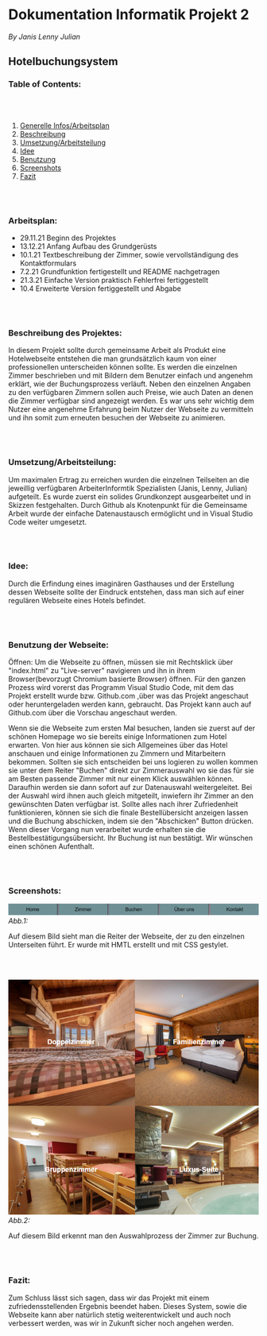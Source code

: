 # Dokumentation Informatik Projekt 2

*By Janis Lenny Julian*
## **Hotelbuchungsystem**
### **Table of Contents:**
<br></br>
1. [Generelle Infos/Arbeitsplan](###Arbeitsplan:)
2. [Beschreibung](###BeschreibungdesProjektes:)
3. [Umsetzung/Arbeitsteilung](###Umsetzung/Arbeitsteilung:)
4. [Idee](###Idee:)
5. [Benutzung](###BenutzungderWebseite:)
6. [Screenshots](###Screenshots:)
7. [Fazit](###Fazit:)

<br></br>

### **Arbeitsplan:**

* 29.11.21 Beginn des Projektes
* 13.12.21 Anfang Aufbau des Grundgerüsts
* 10.1.21 Textbeschreibung der Zimmer, sowie vervollständigung des Kontaktformulars
* 7.2.21 Grundfunktion fertigestellt und README nachgetragen
* 21.3.21 Einfache Version praktisch Fehlerfrei fertiggestellt
* 10.4 Erweiterte Version fertiggestellt und Abgabe 

<br></br>

### **Beschreibung des Projektes:**

In diesem Projekt sollte durch gemeinsame Arbeit als Produkt eine Hotelwebseite entstehen die man grundsätzlich kaum von einer professionellen unterscheiden können sollte.
Es werden die einzelnen Zimmer beschrieben und mit Bildern dem Benutzer einfach und angenehm erklärt, wie der Buchungsprozess verläuft.
Neben den einzelnen Angaben zu den verfügbaren Zimmern sollen auch Preise, wie auch Daten an denen die Zimmer verfügbar sind angezeigt werden.
Es war uns sehr wichtig dem Nutzer eine angenehme Erfahrung beim Nutzer der Webseite zu vermitteln und ihn somit zum erneuten besuchen der Webseite zu animieren.

<br></br>

### **Umsetzung/Arbeitsteilung:**

Um maximalen Ertrag zu erreichen wurden die einzelnen Teilseiten an die jeweillig verfügbaren ArbeiterInformtik Spezialisten (Janis, Lenny, Julian) aufgeteilt. Es wurde zuerst ein solides Grundkonzept ausgearbeitet und in Skizzen festgehalten. 
Durch Github als Knotenpunkt für die Gemeinsame Arbeit wurde der einfache Datenaustausch ermöglicht und in Visual Studio Code weiter umgesetzt.

<br></br>

### **Idee:**

Durch die Erfindung eines imaginären Gasthauses und der Erstellung dessen Webseite sollte der Eindruck entstehen, dass man sich auf einer regulären Webseite eines Hotels befindet.

<br></br>

### **Benutzung der Webseite:**

Öffnen: Um die Webseite zu öffnen, müssen sie mit Rechtsklick über "index.html" zu "Live-server" navigieren und ihn in ihrem Browser(bevorzugt Chromium basierte Browser) öffnen.
Für den ganzen Prozess wird vorerst das Programm Visual Studio Code, mit dem das Projekt erstellt wurde bzw. Github.com ,über was das Projekt angeschaut oder heruntergeladen werden kann, gebraucht.
Das Projekt kann auch auf Github.com über die Vorschau angeschaut werden.

Wenn sie die Webseite zum ersten Mal besuchen, landen sie zuerst auf der schönen Homepage wo sie bereits einige Informationen zum Hotel erwarten. Von hier aus können sie sich Allgemeines über das Hotel anschauen und einige Informationen zu Zimmern und Mitarbeitern bekommen.
Sollten sie sich entscheiden bei uns logieren zu wollen kommen sie unter dem Reiter "Buchen" direkt zur Zimmerauswahl wo sie das für sie am Besten passende Zimmer mit nur einem Klick auswählen können. Daraufhin werden 
sie dann sofort auf zur Datenauswahl weitergeleitet. Bei der Auswahl wird ihnen auch gleich mitgeteilt, inwiefern 
ihr Zimmer an den gewünschten Daten verfügbar ist. Sollte alles nach ihrer Zufriedenheit funktionieren, können sie sich die finale Bestellübersicht anzeigen lassen und die Buchung abschicken, indem sie den "Abschicken" Button drücken.
Wenn dieser Vorgang nun verarbeitet wurde erhalten sie die Bestellbestätigungsübersicht.
Ihr Buchung ist nun bestätigt. Wir wünschen einen schönen Aufenthalt.

<br></br>

### **Screenshots:**

![ReiterWebseite.png](material/ReiterWebseite.png)
*Abb.1:*

Auf diesem Bild sieht man die Reiter der Webseite, der zu den einzelnen Unterseiten führt.
Er wurde mit HMTL erstellt und mit CSS gestylet.

<br></br>

![Buchungsprozess.png](Material/Buchungsprozess.png)
*Abb.2:*

Auf diesem Bild erkennt man den Auswahlprozess der Zimmer zur Buchung.

<br></br>

### **Fazit:**

Zum Schluss lässt sich sagen, dass wir das Projekt mit einem zufriedensstellenden Ergebnis beendet haben. Dieses System, sowie die Webseite kann aber natürlich stetig weiterentwickelt und auch noch verbessert werden, was wir in Zukunft sicher noch angehen werden.

 